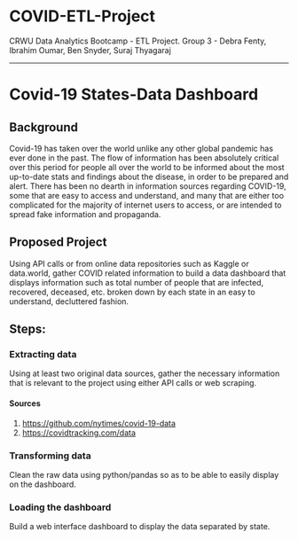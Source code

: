 # COVID-ETL-Project
CRWU Data Analytics Bootcamp - ETL Project. Group 3 - Debra Fenty, Ibrahim Oumar, Ben Snyder, Suraj Thyagaraj

------------------------

# Covid-19 States-Data Dashboard

## Background
Covid-19 has taken over the world unlike any other global pandemic has ever done in the past. The flow of information has been absolutely critical over this period for people all over the world to be informed about the most up-to-date stats and findings about the disease, in order to be prepared and alert. There has been no dearth in information sources regarding COVID-19, some that are easy to access and understand, and many that are either too complicated for the majority of internet users to access, or are intended to spread fake information and propaganda.

## Proposed Project
Using API calls or from online data repositories such as Kaggle or data.world, gather COVID related information to build a data dashboard that displays information such as total number of people that are infected, recovered, deceased, etc. broken down by each state in an easy to understand, decluttered fashion.

## Steps:
### Extracting data
Using at least two original data sources, gather the necessary information that is relevant to the project using either API calls or web scraping.
#### Sources
1. https://github.com/nytimes/covid-19-data
2. https://covidtracking.com/data
### Transforming data
Clean the raw data using python/pandas so as to be able to easily display on the dashboard.
### Loading the dashboard
Build a web interface dashboard to display the data separated by state. 
